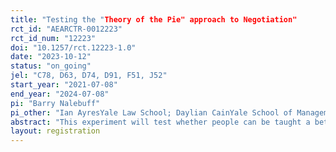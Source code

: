 ```yaml
---
title: "Testing the "Theory of the Pie" approach to Negotiation"
rct_id: "AEARCTR-0012223"
rct_id_num: "12223"
doi: "10.1257/rct.12223-1.0"
date: "2023-10-12"
status: "on_going"
jel: "C78, D63, D74, D91, F51, J52"
start_year: "2021-07-08"
end_year: "2024-07-08"
pi: "Barry Nalebuff"
pi_other: "Ian AyresYale Law School; Daylian CainYale School of Management"
abstract: "This experiment will test whether people can be taught a better way to negotiate. In the experiment, two parties will be tasked with allocating a nominal amount of cash between themselves. The two parties have an opportunity to invest together and thereby earn a greater amount of interest than if they each invest separately. The question is: how will they split the proceeds? There is a typical default solution where parties agree to a proportional split of value created (based on the relative amounts invested). Instead, we believe an equal split of the extra value created better represents a fair solution and one that aligns with the equal contributions of the two parties--even though they may be different in size. The basic idea is explained in this video (https://tinyurl.com/BNYALEIRB) At the big picture level, we want to test the extent to which a new framework for negotiation leads to a different outcome. At the more granular level, we want to see how much coaching is required to achieve this result. This leads us to consider four potential interventions: (1) No coaching . (2) General introduction to the pie framework (similar to the video) but no specific information to the case at hand. (3) General introduction to the pie framework (similar to the video) along with a specific application to the case at hand. (4) General introduction to the pie framework (similar to the video) along with a specific application to the case at hand and an example where proportional division hurts the larger player. "
layout: registration
---
```


